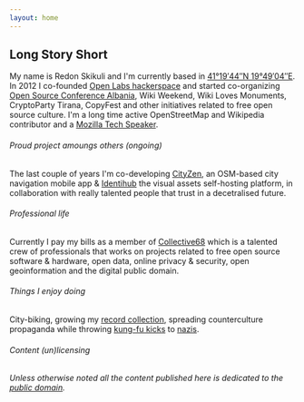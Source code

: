 ```yaml
---
layout: home
---
```

## Long Story Short
My name is Redon Skikuli and I'm currently based in [41°19′44″N 19°49′04″E](https://osm.org/go/xexSP~s?m=).
In 2012 I co-founded [Open Labs hackerspace](https://openlabs.cc) and started co-organizing [Open Source Conference Albania](https://oscal.openlabs.cc), Wiki Weekend, Wiki Loves Monuments, CryptoParty Tirana, CopyFest and other initiatives related to free open source culture. I'm a long time active OpenStreetMap and Wikipedia contributor and a [Mozilla Tech Speaker](https://wiki.mozilla.org/TechSpeakers).

###### Proud project amoungs others (ongoing)
The last couple of years I'm co-developing [CityZen](http://cityzenapp.co/), an OSM-based city navigation mobile app & [Identihub](https://identihub.co/) the visual assets self-hosting platform, in collaboration with really talented people that trust in a decetralised future.

###### Professional life
Currently I pay my bills as a member of [Collective68](http://collective68.tech/) which is a talented crew of professionals that works on projects related to free open source software & hardware, open data, online privacy & security, open geoinformation and the digital public domain.  

###### Things I enjoy doing
City-biking, growing my [record collection](https://www.youtube.com/watch?v=z3_swo25ctM), spreading counterculture propaganda while throwing [kung-fu kicks](https://youtu.be/wo2aUfwPQvs?t=41s) to [nazis](https://www.youtube.com/watch?v=SFM-9liNmrM).


###### _Content (un)licensing_
_Unless otherwise noted all the content published here is dedicated to the [public domain](https://creativecommons.org/choose/zero/)._
